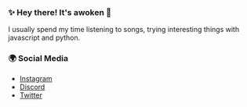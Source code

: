 ### ✨ Hey there! It's awoken 👋

I usually spend my time listening to songs, trying interesting things with javascript and python.

### 🌍 Social Media

  - [Instagram](https://www.instagram.com/iawokenn)
  - [Discord](https://www.discord.com/users/355742603691687937)
  - [Twitter](https://www.twitter.com/iawokenn)

